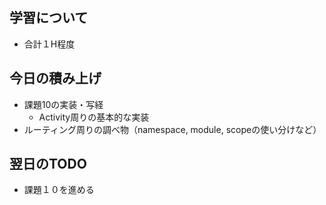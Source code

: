 ## 学習について
- 合計１H程度

## 今日の積み上げ 
- 課題10の実装・写経
  - Activity周りの基本的な実装
- ルーティング周りの調べ物（namespace, module, scopeの使い分けなど）

## 翌日のTODO
- 課題１０を進める
